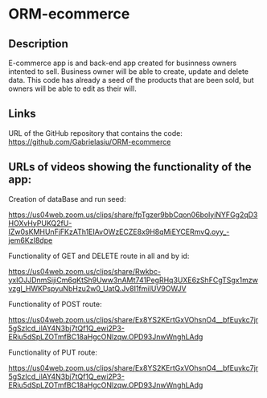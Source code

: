 # ORM-ecommerce
## Description
E-commerce app is and back-end app created for businness owners intented to sell. Business owner will be able to create, update and delete data. This code has already a seed of the products that are been sold, but owners will be able to edit as their will.

## Links
URL of the GitHub repository that contains the code: https://github.com/Gabrielasiu/ORM-ecommerce

## URLs of videos showing the functionality of the app:

Creation of dataBase and run seed:

 https://us04web.zoom.us/clips/share/fpTgzer9bbCqon06bolyiNYFGg2qD3HOXvHyPUKQ2fU-IZw0sKMHUnFjFKzATh1EIAvOWzECZE8x9H8qMiEYCERmvQ.oyy_-jem6KzI8dpe

 Functionality of GET and DELETE route in all and by id:
 
 https://us04web.zoom.us/clips/share/Rwkbc-yxIOJJDnmSijiCm6qKtSh9Uww3nAMt741PegRHq3UXE6zShFCgTSgx1mzwvzgl_HWKPspyuNbHzu2w0_UatQ.Jv8I1fmiIUV9OWJV

Functionality of POST route: 

https://us04web.zoom.us/clips/share/Ex8YS2KErtGxVOhsnO4__bfEuykc7jr5gSzIcd_ilAY4N3bj7tQf1Q_ewi2P3-ERiu5dSpLZOTmfBC18aHgcONlzqw.OPD93JnwWnghLAdg

Functionality of PUT route:

https://us04web.zoom.us/clips/share/Ex8YS2KErtGxVOhsnO4__bfEuykc7jr5gSzIcd_ilAY4N3bj7tQf1Q_ewi2P3-ERiu5dSpLZOTmfBC18aHgcONlzqw.OPD93JnwWnghLAdg

